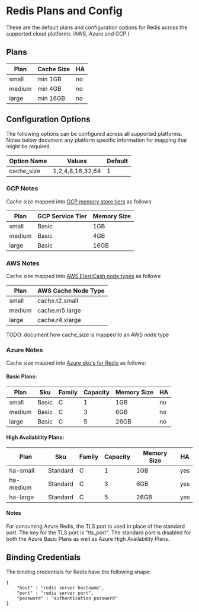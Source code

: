 # Redis Plans and Config
These are the default plans and configuration options for Redis across the supported cloud platforms (AWS, Azure and GCP.)

## Plans

| Plan | Cache Size | HA | 
|------|------------|----|
| small | min 1GB | no |
| medium | min 4GB | no |
| large | min 16GB | no |

## Configuration Options

The following options can be configured across all supported platforms. Notes below document any platform specific information for mapping that might be required.

| Option Name | Values | Default |
|-------------|--------|---------|
| cache_size  | 1,2,4,8,16,32,64 | 1    |

### GCP Notes
Cache size mapped into [GCP memory store tiers](https://cloud.google.com/memorystore/pricing) as follows:

| Plan | GCP Service Tier | Memory Size |
|------|------------------| ------------|
| small | Basic           | 1GB |
| medium | Basic          | 4GB |
| large | Basic           | 16GB |

### AWS Notes
Cache size mapped into [AWS ElastiCash node types](https://aws.amazon.com/elasticache/pricing/
) as follows:

| Plan | AWS Cache Node Type |
|------|---------------------|
| small | cache.t2.small |
| medium | cache.m5.large |
| large | cache.r4.xlarge |

TODO: document how cache_size is mapped to an AWS node type

### Azure Notes
Cache size mapped into [Azure sku's for Redis](https://azure.microsoft.com/en-us/pricing/details/cache/) as follows:

#### Basic Plans:
| Plan | Sku | Family | Capacity | Memory Size | HA | 
|------|--------|-----|------------| ------------| ---- |
| small | Basic | C | 1 | 1GB | no |
| medium | Basic | C | 3 | 6GB | no |
| large | Basic | C | 5 | 26GB | no |

#### High Availability Plans:

| Plan | Sku | Family | Capacity | Memory Size | HA | 
|------|--------|-----|------------| ------------| ---- |
| ha-small | Standard | C | 1 | 1GB | yes |
| ha-medium | Standard | C | 3 | 6GB | yes |
| ha-large | Standard | C | 5 | 26GB | yes |

#### Notes
For consuming Azure Redis, the TLS port is used in place of the standard port.  The key for the TLS port is "tls_port".  The standard port is disabled for both the Azure Basic Plans as well as Azure High Availability Plans.

## Binding Credentials

The binding credentials for Redis have the following shape:

```
{
    "host" : "redis server hostname",
    "port" : "redis server port",
    "password" : "authentication password"
}
```
